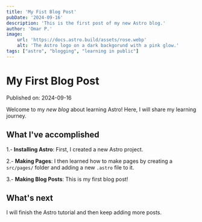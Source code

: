 ```yaml
---
title: 'My Fist Blog Post'
pubDate: '2024-09-16'
description: 'This is the first post of my new Astro blog.'
author: 'Omar P.'
image:
    url: 'https://docs.astro.build/assets/rose.webp'
    alt: 'The Astro logo on a dark backgorund with a pink glow.'
tags: ["astro", "blogging", "learning in public"]
---
```


# My First Blog Post

Published on: 2024-09-16

Welcome to my _new blog_ about learning Astro! Here, I will share my learning journey.

## What I've accomplished

1.- **Installing Astro**: First, I created a new Astro project.

2.- **Making Pages**: I then learned how to make pages by creating a `src/pages/` folder and adding a new `.astro` file to it.

3.- **Making Blog Posts**: This is my first blog post!

## What's next

I will finish the Astro tutorial and then keep adding more posts.